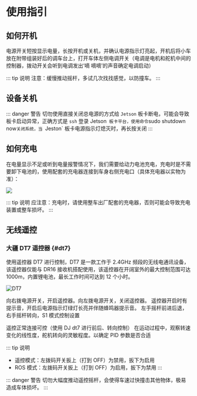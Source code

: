 # 使用指引

## 如何开机

电源开关短按显示电量，长按开机或关机，并确认电源指示灯亮起，开机后将小车放在附带组装好后的调车台上，打开车体左侧电调开关（电调是电机和舵机中间的控制器，拨动开关会听到电调发出‘嘀 嘀嘀’的声音确定电调启动）

::: tip 说明
注意：缓慢推动摇杆，多试几次找找感觉，以防撞车。
:::

## 设备关机

::: danger 警告
切勿使用直接关闭总电源的方式给 `Jetson` 板卡断电，可能会导致板卡启动异常，正确方式是 `ssh` 登录 Jetson` 板卡平台，使用命令`sudo shutdown now`关闭系统，当 `Jeston` 板卡电源指示灯熄灭时，再长按关闭
:::

## 如何充电

在电量显示不足或听到电量报警情况下，我们需要给动力电池充电，充电时是不需要卸下电池的，使用配套的充电器连接到车身右侧充电口（具体充电器以实物为准）：

![](https://tianbot-pic.oss-cn-beijing.aliyuncs.com/tianbot/202110212120546.webp)

::: tip 说明
应注意：充电时，请使用整车出厂配套的充电器，否则可能会导致充电装置或整车损坏。
:::

## 无线遥控

### 大疆 DT7 遥控器 {#dt7}

使用遥控器 DT7 进行控制，DT7 是一款工作于 2.4GHz 频段的无线电通讯设备，该遥控器仅能与 DR16 接收机搭配使用，该遥控器在开阔室外的最大控制范围可达 1000m，内置锂电池，最长工作时间可达到 12 个小时。

![DT7](https://tianbot-pic.oss-cn-beijing.aliyuncs.com/tianbot/202112211514356.jpg)

向右拨电源开关，开启遥控器。向左拨电源开关，关闭遥控器。
遥控器开启时有提示音，开启后电源指示灯绿灯长亮并伴随蜂鸣器提示音。
左手摇杆前进后退，右手摇杆转向，S1 模式控制设置

遥控正常连接可控（使用 DJ dt7 进行前后、转向控制）
在运动过程中，观察转速变化的线性度，舵机转向的灵敏程度。以确定 PID 参数是否合适

::: tip 说明
- 遥控模式：左拨码开关扳上（打到 OFF）为禁用，扳下为启用
- ROS 模式：左拨码开关扳上（打到 OFF）为启用，扳下为禁用
:::

::: danger 警告
切勿大幅度推动遥控摇杆，会使得车速过快撞击其他物体，极易造成车体损坏。
:::
